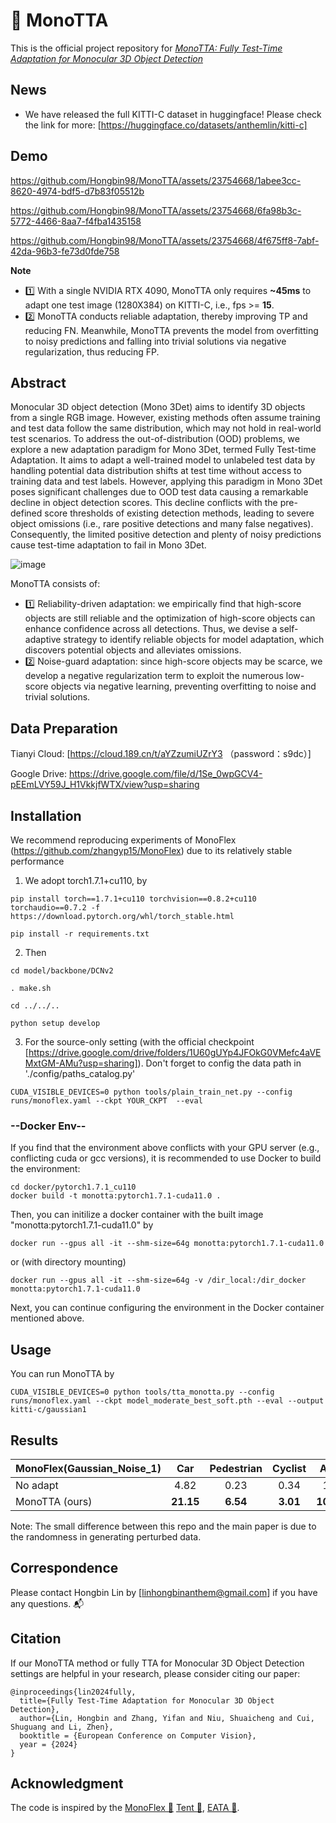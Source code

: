 #  🌠 MonoTTA
This is the official project repository for *[MonoTTA: Fully Test-Time Adaptation for Monocular 3D Object Detection](https://arxiv.org/abs/2405.19682v1)*

## News
- We have released the full KITTI-C dataset in huggingface! Please check the link for more: [https://huggingface.co/datasets/anthemlin/kitti-c]

## Demo
https://github.com/Hongbin98/MonoTTA/assets/23754668/1abee3cc-8620-4974-bdf5-d7b83f05512b



https://github.com/Hongbin98/MonoTTA/assets/23754668/6fa98b3c-5772-4466-8aa7-f4fba1435158




https://github.com/Hongbin98/MonoTTA/assets/23754668/4f675ff8-7abf-42da-96b3-fe73d0fde758

**Note**
- 1️⃣ With a single NVIDIA RTX 4090, MonoTTA only requires **~45ms** to adapt one test image (1280X384) on KITTI-C, i.e., fps >= **15**.
- 2️⃣ MonoTTA conducts reliable adaptation, thereby improving TP and reducing FN. Meanwhile, MonoTTA prevents the model from overfitting to noisy predictions and falling into trivial solutions via negative regularization, thus reducing FP.

## Abstract
Monocular 3D object detection (Mono 3Det) aims to identify 3D objects from a single RGB image. However, existing methods often assume training and test data follow the same distribution, which may not hold in real-world test scenarios. To address the out-of-distribution (OOD) problems, we explore a new adaptation paradigm for Mono 3Det, termed Fully Test-time Adaptation. It aims to adapt a well-trained model to unlabeled test data by handling potential data distribution shifts at test time without access to training data and test labels. However, applying this paradigm in Mono 3Det poses significant challenges due to OOD test data causing a remarkable decline in object detection scores. This decline conflicts with the pre-defined score thresholds of existing detection methods, leading to severe object omissions (i.e., rare positive detections and many false negatives). Consequently, the limited positive detection and plenty of noisy predictions cause test-time adaptation to fail in Mono 3Det. 

![image](https://github.com/Hongbin98/MonoTTA/assets/23754668/454414d4-d4e5-46e9-9636-b8b3f4372dc4)


MonoTTA consists of:
- 1️⃣ Reliability-driven adaptation: we empirically find that high-score objects are still reliable and the optimization of high-score objects can enhance confidence across all detections. Thus, we devise a self-adaptive strategy to identify reliable objects for model adaptation, which discovers potential objects and alleviates omissions.
- 2️⃣ Noise-guard adaptation: since high-score objects may be scarce, we develop a negative regularization term to exploit the numerous low-score objects via negative learning, preventing overfitting to noise and trivial solutions.

## Data Preparation
Tianyi Cloud: [https://cloud.189.cn/t/aYZzumiUZrY3 （password：s9dc）]

Google Drive: https://drive.google.com/file/d/1Se_0wpGCV4-pEEmLVY59J_H1VkkjfWTX/view?usp=sharing

## Installation
We recommend reproducing experiments of MonoFlex (https://github.com/zhangyp15/MonoFlex) due to its relatively stable performance
1. We adopt torch1.7.1+cu110, by
 ```
 pip install torch==1.7.1+cu110 torchvision==0.8.2+cu110 torchaudio==0.7.2 -f https://download.pytorch.org/whl/torch_stable.html

 pip install -r requirements.txt 
 ```
2. Then
 ```
cd model/backbone/DCNv2

. make.sh

cd ../../..

python setup develop
 ```

3. For the source-only setting (with the official checkpoint [https://drive.google.com/drive/folders/1U60gUYp4JFOkG0VMefc4aVEMxtGM-AMu?usp=sharing]). Don't forget to config the data path in './config/paths_catalog.py'
```
CUDA_VISIBLE_DEVICES=0 python tools/plain_train_net.py --config runs/monoflex.yaml --ckpt YOUR_CKPT  --eval
```

### --Docker Env--

If you find that the environment above conflicts with your GPU server (e.g., conflicting cuda or gcc versions), it is recommended to use Docker to build the environment:

```
cd docker/pytorch1.7.1_cu110
docker build -t monotta:pytorch1.7.1-cuda11.0 .
```
Then, you can initilize a docker container with the built image "monotta:pytorch1.7.1-cuda11.0" by
```
docker run --gpus all -it --shm-size=64g monotta:pytorch1.7.1-cuda11.0
```
or (with directory mounting)
```
docker run --gpus all -it --shm-size=64g -v /dir_local:/dir_docker monotta:pytorch1.7.1-cuda11.0
```

Next, you can continue configuring the environment in the Docker container mentioned above.


## Usage
You can run MonoTTA by
 ```
CUDA_VISIBLE_DEVICES=0 python tools/tta_monotta.py --config runs/monoflex.yaml --ckpt model_moderate_best_soft.pth --eval --output kitti-c/gaussian1
 ```

## Results
|     MonoFlex(Gaussian_Noise_1)      | Car | Pedestrian | Cyclist | Avg. |
| :---------- | :--------------: | :-----------------------: | :-----------------------: | :-----------------------: | 
| No adapt   | 4.82            | 0.23                    | 0.34    | 1.8 | 
| MonoTTA (ours) | **21.15** | **6.54** | **3.01** | **10.27** | 

Note: The small difference between this repo and the main paper is due to the randomness in generating perturbed data. 

## Correspondence 

Please contact Hongbin Lin by [linhongbinanthem@gmail.com] if you have any questions.  📬


## Citation
If our MonoTTA method or fully TTA for Monocular 3D Object Detection settings are helpful in your research, please consider citing our paper:
```
@inproceedings{lin2024fully,
  title={Fully Test-Time Adaptation for Monocular 3D Object Detection},
  author={Lin, Hongbin and Zhang, Yifan and Niu, Shuaicheng and Cui, Shuguang and Li, Zhen},
  booktitle = {European Conference on Computer Vision},
  year = {2024}
}
```

## Acknowledgment
The code is inspired by the [MonoFlex 🔗](https://github.com/zhangyp15/MonoFlex) [Tent 🔗](https://github.com/DequanWang/tent), [EATA 🔗](https://github.com/mr-eggplant/EATA).
